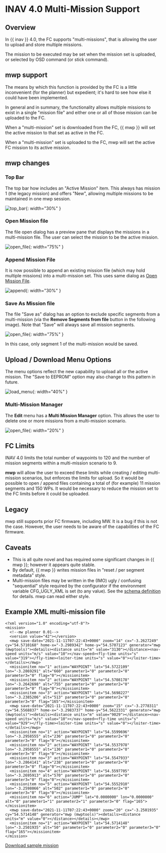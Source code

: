 # INAV 4.0 Multi-Mission Support

## Overview

In {{ inav }} 4.0, the FC supports "multi-missions", that is allowing the user to upload and store multiple missions.

The mission to be executed may be set when the mission set is uploaded, or selected by OSD command (or stick command).

## mwp support

The means by which this function is provided by the FC is a little inconvenient (for the planner) but expedient; it's hard to see how else it could have been implemented.

In general and in summary, the functionality allows multiple missions to exist in a single "mission file" and either one or all of those mission can be uploaded to the FC.

When a "multi-mission" set is downloaded from the FC, {{ mwp }} will set the active mission to that set as active in the FC.

When a "multi-mission" set is uploaded to the FC, mwp will set the active FC mission to its active mission.

## mwp changes

### Top Bar

The top bar how includes an "Active Mission" item. This always has mission 1 (the legacy mission) and offers "New", allowing multiple missions to be maintained in one mwp session.

![top_bar](images/mm_top_bar.png){: width="30%" }

### Open Mission file

The file open dialog has a preview pane that displays the missions in a multi-mission file. The user can select the mission to be the active mission.

![open_file](images/mm_open.png){: width="75%" }

### Append Mission File

It is now possible to append an existing mission file (which may hold multiple missions) into a multi-mission set. This uses same dialog as [Open Mission File](#open-mission-file).

![append](images/mm_append.png){: width="30%" }

### Save As Mission file

The file "Save as" dialog has an option to exclude specific segments from a multi-mission (via the **Remove Segments from file** button in the following image).
Note that "Save" will always save all mission segments.

![open_file](images/mm_saveas.png){: width="75%" }

In this case, only segment 1 of the multi-mission would be saved.

## Upload / Download Menu Options

The menu options reflect the new capability to upload all or the active mission. The "Save to EEPROM" option may also change to this pattern in future.

![load_menu](images/mm_menus.png){: width="40%" }

### Multi-Mission Manager

The **Edit** menu has a **Multi Mission Manager** option. This allows the user to delete one or more missions from a multi-mission scenario.

![open_file](images/mm_manager.png){: width="20%" }


## FC Limits

INAV 4.0 limits the total number of waypoints to 120 and the number of mission segments within a multi-mission scenario to 9.

**mwp** will allow the user to exceed these limits while creating / editing multi-mission scenarios, but enforces the limits for upload. So it would be possible to open / append files containing a total of (for example) 11 mission segments and 150 WPs. It would be necessary to reduce the mission set to the FC limits before it could be uploaded.

## Legacy

mwp still supports prior FC firmware, including MW. It is a bug if this is not the case. However, the user needs to be aware of the capabilities of the FC firmware.

## Caveats

* This is all quite novel and has required some significant changes in {{ mwp }}; however it appears quite stable.
* By default, {{ mwp }} writes mission files in "reset / per segment metadata" style.
* Multi-mission files may be written in the (IMO) ugly / confusing "sequential" style required by the configurator if the environment variable CFG_UGLY_XML is set (to any value). See the [schema definition](https://github.com/iNavFlight/inav/tree/master/docs/development/wp_mission_schema) for details. mwp can read either style.

## Example XML multi-mission file

    <?xml version="1.0" encoding="utf-8"?>
    <mission>
      <!--mw planner 0.01-->
      <version value="42"></version>
      <mwp save-date="2021-11-11T07:22:43+0000" zoom="14" cx="-3.2627249" cy="54.5710168" home-x="-3.2989342" home-y="54.5707123" generator="mwp (mwptools)"><details><distance units="m" value="3130"></distance><nav-speed units="m/s" value="10"></nav-speed><fly-time units="s" value="319"></fly-time><loiter-time units="s" value="0"></loiter-time></details></mwp>
      <missionitem no="1" action="WAYPOINT" lat="54.5722109" lon="-3.2869291" alt="660" parameter1="0" parameter2="0" parameter3="0" flag="0"></missionitem>
      <missionitem no="2" action="WAYPOINT" lat="54.5708178" lon="-3.2642698" alt="755" parameter1="0" parameter2="0" parameter3="0" flag="0"></missionitem>
      <missionitem no="3" action="WAYPOINT" lat="54.5698227" lon="-3.2385206" alt="513" parameter1="0" parameter2="0" parameter3="0" flag="165"></missionitem>
      <mwp save-date="2021-11-11T07:22:43+0000" zoom="15" cx="-3.2778311" cy="54.5568837" home-x="-3.2983737" home-y="54.5622331" generator="mwp (mwptools)"><details><distance units="m" value="9029"></distance><nav-speed units="m/s" value="10"></nav-speed><fly-time units="s" value="929"></fly-time><loiter-time units="s" value="0"></loiter-time></details></mwp>
      <missionitem no="1" action="WAYPOINT" lat="54.5599696" lon="-3.2958555" alt="236" parameter1="0" parameter2="0" parameter3="0" flag="0"></missionitem>
      <missionitem no="2" action="WAYPOINT" lat="54.5537978" lon="-3.2958555" alt="136" parameter1="0" parameter2="0" parameter3="0" flag="0"></missionitem>
      <missionitem no="3" action="WAYPOINT" lat="54.5547933" lon="-3.2864141" alt="238" parameter1="0" parameter2="0" parameter3="0" flag="0"></missionitem>
      <missionitem no="4" action="WAYPOINT" lat="54.5597705" lon="-3.2695913" alt="570" parameter1="0" parameter2="0" parameter3="0" flag="0"></missionitem>
      <missionitem no="5" action="WAYPOINT" lat="54.5552910" lon="-3.2598066" alt="502" parameter1="0" parameter2="0" parameter3="0" flag="0"></missionitem>
      <missionitem no="6" action="JUMP" lat="0.0000000" lon="0.0000000" alt="0" parameter1="1" parameter2="1" parameter3="0" flag="165"></missionitem>
      <mwp save-date="2021-11-11T07:22:43+0000" zoom="20" cx="-3.2501935" cy="54.5714148" generator="mwp (mwptools)"><details><distance units="m" value="0"></distance></details></mwp>
      <missionitem no="1" action="WAYPOINT" lat="54.5714148" lon="-3.2501935" alt="50" parameter1="0" parameter2="0" parameter3="0" flag="165"></missionitem>
    </mission>

[Download sample mission](https://github.com/stronnag/mwptools/wiki/assets/sample-multi.mission)
